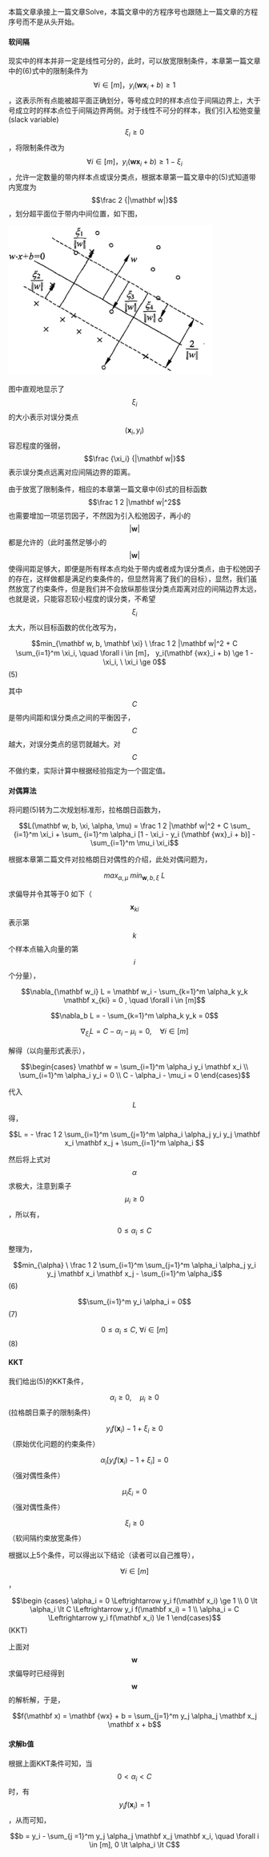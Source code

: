 本篇文章承接上一篇文章Solve，本篇文章中的方程序号也跟随上一篇文章的方程序号而不是从头开始。

#### 软间隔

现实中的样本并非一定是线性可分的，此时，可以放宽限制条件，本章第一篇文章中的\(6\)式中的限制条件为$$\forall i \in [m]， y_i(\mathbf {wx}_i + b) \ge 1$$，这表示所有点能被超平面正确划分，等号成立时的样本点位于间隔边界上，大于号成立时的样本点位于间隔边界两侧。对于线性不可分的样本，我们引入松弛变量\(slack variable\) $$\xi_i \ge 0$$，将限制条件改为$$\forall i \in [m]， y_i(\mathbf {wx}_i + b) \ge 1 - \xi_i$$，允许一定数量的带内样本点或误分类点，根据本章第一篇文章中的\(5\)式知道带内宽度为$$\frac 2 {|\mathbf w|}$$，划分超平面位于带内中间位置，如下图，

![](/assets/SVM_soft.png)

图中直观地显示了$$\xi_i$$ 的大小表示对误分类点$$(\mathbf x_i, y_i)$$容忍程度的强弱，$$\frac {\xi_i} {|\mathbf w|}$$ 表示误分类点远离对应间隔边界的距离。

由于放宽了限制条件，相应的本章第一篇文章中\(6\)式的目标函数$$\frac 1 2 |\mathbf w|^2$$也需要增加一项惩罚因子，不然因为引入松弛因子，再小的$$|\mathbf w|$$都是允许的（此时虽然足够小的$$|\mathbf w|$$ 使得间距足够大，即便是所有样本点均处于带内或者成为误分类点，由于松弛因子的存在，这样做都是满足约束条件的，但显然背离了我们的目标），显然，我们虽然放宽了约束条件，但是我们并不会放纵那些误分类点距离对应的间隔边界太远，也就是说，只能容忍较小程度的误分类，不希望$$\xi_i$$太大，所以目标函数的优化改写为，

$$min_{\mathbf w, b, \mathbf \xi} \ \frac 1 2 |\mathbf w|^2 + C \sum_{i=1}^m \xi_i, \quad \forall i \in [m]， y_i(\mathbf {wx}_i + b) \ge 1 - \xi_i, \ \xi_i \ge 0$$          \(5\)

其中$$C$$ 是带内间距和误分类点之间的平衡因子，$$C$$ 越大，对误分类点的惩罚就越大。对$$C$$ 不做约束，实际计算中根据经验指定为一个固定值。

#### 对偶算法

将问题\(5\)转为二次规划标准形，拉格朗日函数为，

$$L(\mathbf w, b, \xi, \alpha, \mu) = \frac 1 2 |\mathbf w|^2 + C \sum_ {i=1}^m \xi_i + \sum_ {i=1}^m \alpha_i [1 - \xi_i - y_i (\mathbf {wx}_i + b)] - \sum_{i=1}^m \mu_i \xi_i$$

根据本章第二篇文件对拉格朗日对偶性的介绍，此处对偶问题为，

$$max_{\alpha, \mu} \ min_{\mathbf w, b, \xi} \ L$$

求偏导并令其等于0 如下（$$\mathbf x_{ki}$$ 表示第$$k$$ 个样本点输入向量的第$$i$$ 个分量），

$$\nabla_{\mathbf w_i} L = \mathbf w_i - \sum_{k=1}^m \alpha_k y_k \mathbf x_{ki} = 0 , \quad \forall i \in [m]$$

$$\nabla_b L = - \sum_{k=1}^m \alpha_k y_k = 0$$

$$\nabla_{\xi_i} L = C - \alpha_i - \mu_i = 0, \quad \forall i \in [m]$$

解得（以向量形式表示），

$$\begin{cases} \mathbf w = \sum_{i=1}^m \alpha_i y_i \mathbf x_i \\ \sum_{i=1}^m \alpha_i y_i = 0 \\ C - \alpha_i - \mu_i = 0 \end{cases}$$

代入$$L$$  得，

$$L = - \frac 1 2 \sum_{i=1}^m \sum_{j=1}^m \alpha_i \alpha_j y_i y_j \mathbf x_i \mathbf x_j + \sum_{i=1}^m \alpha_i $$

然后将上式对$$\alpha$$ 求极大，注意到乘子$$\mu_i \ge 0$$，所以有，

$$0 \le \alpha_i \le C$$

整理为，

$$min_{\alpha} \ \frac 1 2 \sum_{i=1}^m \sum_{j=1}^m \alpha_i \alpha_j y_i y_j \mathbf x_i \mathbf x_j - \sum_{i=1}^m \alpha_i$$                                                \(6\)

$$\sum_{i=1}^m y_i \alpha_i = 0$$                                                                                                          \(7\)

$$0 \le \alpha_i \le C, \ \forall i \in [m]$$                                                                                            \(8\)

#### KKT

我们给出\(5\)的KKT条件，

$$\alpha_i \ge 0, \quad \mu_i \ge 0$$                   \(拉格朗日乘子的限制条件\)

$$y_i f(\mathbf x_i) - 1 + \xi_i \ge 0$$        （原始优化问题的约束条件）

$$\alpha_i [y_i f(\mathbf x_i) - 1 + \xi_i] = 0$$  （强对偶性条件）

$$\mu_i \xi_i = 0$$                                 （强对偶性条件）

$$\xi_i \ge 0 $$                                     （软间隔约束放宽条件）

根据以上5个条件，可以得出以下结论（读者可以自己推导），

$$\forall i \in [m]$$，

$$\begin {cases} \alpha_i = 0 \Leftrightarrow y_i f(\mathbf x_i) \ge 1 \\ 0 \lt \alpha_i \lt C \Leftrightarrow y_i f(\mathbf x_i) = 1 \\ \alpha_i = C \Leftrightarrow y_i f(\mathbf x_i)  \le 1 \end{cases}$$                                                                       \(KKT\)

上面对$$\mathbf w$$ 求偏导时已经得到$$\mathbf w$$ 的解析解，于是，

$$f(\mathbf x) = \mathbf {wx} + b = \sum_{j=1}^m y_j \alpha_j \mathbf x_j \mathbf x + b$$

#### 求解b值

根据上面KKT条件可知，当$$0 \lt \alpha_i \lt C$$ 时，有$$y_i f(\mathbf x_i) = 1$$，从而可知，

$$b = y_i - \sum_{j =1}^m y_j \alpha_j \mathbf x_j \mathbf x_i, \quad \forall i \in [m], 0 \lt \alpha_i \lt C$$

